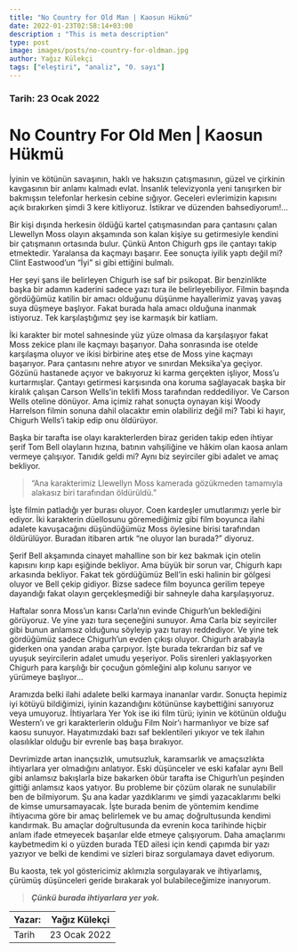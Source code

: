 ```yaml
---
title: "No Country for Old Man | Kaosun Hükmü"
date: 2022-01-23T02:58:14+03:00
description : "This is meta description"
type: post
image: images/posts/no-country-for-oldman.jpg
author: Yağız Külekçi
tags: ["eleştiri", "analiz", "0. sayı"]
---
```

### Tarih: 23 Ocak 2022
# No Country For Old Men | Kaosun Hükmü

İyinin ve kötünün savaşının, haklı ve haksızın çatışmasının, güzel ve çirkinin kavgasının bir anlamı kalmadı evlat. İnsanlık televizyonla yeni tanışırken bir bakmışsın telefonlar herkesin cebine sığıyor. Geceleri evlerimizin kapısını açık bırakırken şimdi 3 kere kitliyoruz. İstikrar ve düzenden bahsediyorum!...

Bir kişi dışında herkesin öldüğü kartel çatışmasından para çantasını çalan Llewellyn Moss olayın akşamında son kalan kişiye su getirmesiyle kendini bir çatışmanın ortasında bulur. Çünkü Anton Chigurh gps ile çantayı takip etmektedir. Yaralansa da kaçmayı başarır. Eee sonuçta iyilik yaptı değil mi? Clint Eastwood’un “İyi” si gibi ettiğini bulmalı.

Her şeyi şans ile belirleyen Chigurh ise saf bir psikopat. Bir benzinlikte başka bir adamın kaderini sadece yazı tura ile belirleyebiliyor. Filmin başında gördüğümüz katilin bir amacı olduğunu düşünme hayallerimiz yavaş yavaş suya düşmeye başlıyor. Fakat burada hala amacı olduğuna inanmak istiyoruz. Tek karşılaştığımız şey ise karmaşık bir katliam. 

İki karakter bir motel sahnesinde yüz yüze olmasa da karşılaşıyor fakat Moss zekice planı ile kaçmayı başarıyor. Daha sonrasında ise otelde karşılaşma oluyor ve ikisi birbirine ateş etse de Moss yine kaçmayı başarıyor. Para çantasını nehre atıyor ve sınırdan Meksika’ya geçiyor. Gözünü hastanede açıyor ve bakıyoruz ki karma gerçekten işliyor, Moss’u kurtarmışlar. Çantayı getirmesi karşısında ona koruma sağlayacak başka bir kiralık çalışan Carson Wells’in teklifi Moss tarafından reddediliyor. Ve Carson Wells oteline dönüyor. Ama içimiz rahat sonuçta oynayan kişi Woody Harrelson filmin sonuna dahil olacaktır emin olabiliriz değil mi? Tabi ki hayır, Chigurh Wells’i takip edip onu öldürüyor.

Başka bir tarafta ise olayı karakterlerden biraz geriden takip eden ihtiyar şerif Tom Bell olayların hızına, batının vahşiliğine ve hâkim olan kaosa anlam vermeye çalışıyor. Tanıdık geldi mi? Aynı biz seyirciler gibi adalet ve amaç bekliyor. 

> “Ana karakterimiz Llewellyn Moss kamerada gözükmeden tamamıyla alakasız biri tarafından öldürüldü.”

İşte filmin patladığı yer burası oluyor. Coen kardeşler umutlarımızı yerle bir ediyor. İki karakterin düellosunu göremediğimiz gibi film boyunca ilahi adalete kavuşacağını düşündüğümüz Moss öylesine birisi tarafından öldürülüyor. Buradan itibaren artık “ne oluyor lan burada?” diyoruz. 

Şerif Bell akşamında cinayet mahalline son bir kez bakmak için otelin kapısını kırıp kapı eşiğinde bekliyor. Ama büyük bir sorun var, Chigurh kapı arkasında bekliyor. Fakat tek gördüğümüz Bell’in eski halinin bir gölgesi oluyor ve Bell çekip gidiyor. Bizse sadece film boyunca gerilim tepeye dayandığı fakat olayın gerçekleşmediği bir sahneyle daha karşılaşıyoruz.

Haftalar sonra Moss’un karısı Carla’nın evinde Chigurh’un beklediğini görüyoruz. Ve yine yazı tura seçeneğini sunuyor. Ama Carla biz seyirciler gibi bunun anlamsız olduğunu söyleyip yazı turayı reddediyor. Ve yine tek gördüğümüz sadece Chigurh’un evden çıkışı oluyor. Chigurh arabayla giderken ona yandan araba çarpıyor. İşte burada tekrardan biz saf ve uyuşuk seyircilerin adalet umudu yeşeriyor. Polis sirenleri yaklaşıyorken Chigurh para karşılığı bir çocuğun gömleğini alıp kolunu sarıyor ve yürümeye başlıyor...

Aramızda belki ilahi adalete belki karmaya inananlar vardır. Sonuçta hepimiz iyi kötüyü bildiğimizi, iyinin kazandığını kötününse kaybettiğini sanıyoruz veya umuyoruz. İhtiyarlara Yer Yok ise iki film türü; iyinin ve kötünün olduğu Western’ı ve gri karakterlerin olduğu Film Noir’ı harmanlıyor ve bize saf kaosu sunuyor. Hayatımızdaki bazı saf beklentileri yıkıyor ve tek ilahın olasılıklar olduğu bir evrenle baş başa bırakıyor. 

Devrimizde artan inançsızlık, umutsuzluk, karamsarlık ve amaçsızlıkta ihtiyarlara yer olmadığını anlatıyor. Eski düşünceler ve eski kafalar aynı Bell gibi anlamsız bakışlarla bize bakarken öbür tarafta ise Chigurh’un peşinden gittiği anlamsız kaos yatıyor. Bu probleme bir çözüm olarak ne sunulabilir ben de bilmiyorum. Şu ana kadar yazdıklarımı ve şimdi yazacaklarımı belki de kimse umursamayacak. İşte burada benim de yöntemim kendime ihtiyacıma göre bir amaç belirlemek ve bu amaç doğrultusunda kendimi kandırmak. Bu amaçlar doğrultusunda da evrenin koca tarihinde hiçbir anlam ifade etmeyecek başarılar elde etmeye çalışıyorum. Daha amaçlarımı kaybetmedim ki o yüzden burada TED ailesi için kendi çapımda bir yazı yazıyor ve belki de kendimi ve sizleri biraz sorgulamaya davet ediyorum.

Bu kaosta, tek yol göstericimiz aklımızla sorgulayarak ve ihtiyarlamış, çürümüş düşünceleri geride bırakarak yol bulabileceğimize inanıyorum. 

> ***Çünkü burada ihtiyarlara yer yok.***

| Yazar: | Yağız Külekçi |
| ----------- | ----------- |
| Tarih | 23 Ocak 2022 |
